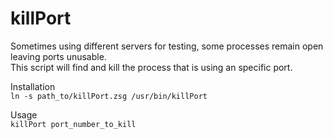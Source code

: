 # killPort
Sometimes using different servers for testing, some processes remain open leaving ports unusable.<br>
This script will find and kill the process that is using an specific port.

Installation<br>
`ln -s path_to/killPort.zsg /usr/bin/killPort`

Usage<br>
`killPort port_number_to_kill`
